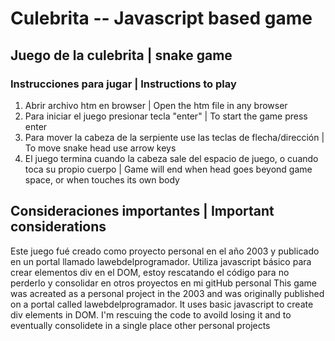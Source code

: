 # Culebrita -- Javascript based game
## Juego de la culebrita | snake game
### Instrucciones para jugar | Instructions to play
1. Abrir archivo htm en browser | Open the htm file in any browser
2. Para iniciar el juego presionar tecla "enter" | To start the game press enter
3. Para mover la cabeza de la serpiente use las teclas de flecha/dirección | To move snake head use arrow keys
4. El juego termina cuando la cabeza sale del espacio de juego, o cuando toca su propio cuerpo | Game will end when head goes beyond game space, or when touches its own body

## Consideraciones importantes | Important considerations

Este juego fué creado como proyecto personal en el año 2003 y publicado en un portal llamado lawebdelprogramador. Utiliza javascript básico para crear elementos div en el DOM, estoy rescatando el código para no perderlo y consolidar en otros proyectos en mi gitHub personal 
This game was acreated as a personal project in the 2003 and was originally published on a portal called lawebdelprogramador. It uses basic javascript to create div elements in DOM. I'm rescuing the code to avoild losing it and to eventually consolidete in a single place other personal projects


